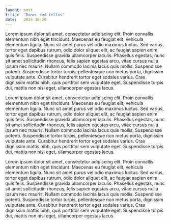```yaml
---
layout: post
title:  "Donec sed tellus"
date:   2014-10-20
---
```

Lorem ipsum dolor sit amet, consectetur adipiscing elit. Proin convallis elementum nibh eget tincidunt. Maecenas eu feugiat elit, vehicula elementum ligula. Nunc sit amet purus vel odio maximus luctus. Sed varius, tortor eget dapibus rutrum, odio dolor aliquet elit, ac feugiat sapien enim quis felis. Suspendisse gravida ullamcorper iaculis. Phasellus egestas, nunc sit amet sollicitudin rhoncus, felis sapien egestas arcu, vitae cursus nulla ipsum nec mauris. Nullam commodo lacinia lacus quis mollis. Suspendisse potenti. Suspendisse tortor turpis, pellentesque non metus porta, dignissim vulputate ante. Curabitur hendrerit tortor eget sodales varius. Cras dignissim mattis nibh, quis porttitor sem vulputate eget. Suspendisse turpis dui, mattis non nisi eget, ullamcorper egestas lacus.

Lorem ipsum dolor sit amet, consectetur adipiscing elit. Proin convallis elementum nibh eget tincidunt. Maecenas eu feugiat elit, vehicula elementum ligula. Nunc sit amet purus vel odio maximus luctus. Sed varius, tortor eget dapibus rutrum, odio dolor aliquet elit, ac feugiat sapien enim quis felis. Suspendisse gravida ullamcorper iaculis. Phasellus egestas, nunc sit amet sollicitudin rhoncus, felis sapien egestas arcu, vitae cursus nulla ipsum nec mauris. Nullam commodo lacinia lacus quis mollis. Suspendisse potenti. Suspendisse tortor turpis, pellentesque non metus porta, dignissim vulputate ante. Curabitur hendrerit tortor eget sodales varius. Cras dignissim mattis nibh, quis porttitor sem vulputate eget. Suspendisse turpis dui, mattis non nisi eget, ullamcorper egestas lacus.

Lorem ipsum dolor sit amet, consectetur adipiscing elit. Proin convallis elementum nibh eget tincidunt. Maecenas eu feugiat elit, vehicula elementum ligula. Nunc sit amet purus vel odio maximus luctus. Sed varius, tortor eget dapibus rutrum, odio dolor aliquet elit, ac feugiat sapien enim quis felis. Suspendisse gravida ullamcorper iaculis. Phasellus egestas, nunc sit amet sollicitudin rhoncus, felis sapien egestas arcu, vitae cursus nulla ipsum nec mauris. Nullam commodo lacinia lacus quis mollis. Suspendisse potenti. Suspendisse tortor turpis, pellentesque non metus porta, dignissim vulputate ante. Curabitur hendrerit tortor eget sodales varius. Cras dignissim mattis nibh, quis porttitor sem vulputate eget. Suspendisse turpis dui, mattis non nisi eget, ullamcorper egestas lacus.
